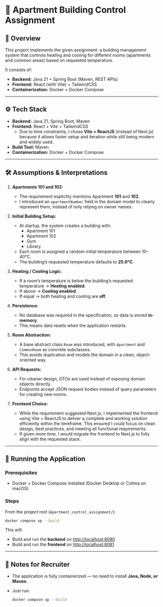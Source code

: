 # 🏢 Apartment Building Control Assignment

## 📌 Overview
This project implements the given assignment: a building management system that controls heating and cooling for different rooms (apartments and common areas) based on requested temperature.  

It consists of:  
- **Backend:** Java 21 + Spring Boot (Maven, REST APIs)  
- **Frontend:** React (with Vite) + TailwindCSS  
- **Containerization:** Docker + Docker Compose  

---

## ⚙️ Tech Stack
- **Backend:** Java 21, Spring Boot, Maven  
- **Frontend:** React + Vite + TailwindCSS  
  - Due to time constraints, I chose **Vite + ReactJS** (instead of Next.js) because it allows faster setup and iteration while still being modern and widely used.  
- **Build Tool:** Maven  
- **Containerization:** Docker + Docker Compose  

---

## 🛠️ Assumptions & Interpretations
1. **Apartments 101 and 102:**  
   - The requirement explicitly mentions Apartment **101** and **102**.  
   - I introduced an `apartmentNumber` field in the domain model to clearly represent them, instead of only relying on owner names.  

2. **Initial Building Setup:**  
   - At startup, the system creates a building with:  
     - Apartment 101  
     - Apartment 102  
     - Gym  
     - Library  
   - Each room is assigned a random initial temperature between 10–40°C.  
   - The building’s requested temperature defaults to **25.0°C**.  

3. **Heating / Cooling Logic:**  
   - If a room’s temperature is below the building’s requested temperature → **Heating enabled**.  
   - If above → **Cooling enabled**.  
   - If equal → both heating and cooling are **off**.  

4. **Persistence:**  
   - No database was required in the specification, so data is stored **in-memory**.  
   - This means data resets when the application restarts.  

5. **Room Abstraction:**  
   - A base abstract class `Room` was introduced, with `Apartment` and `CommonRoom` as concrete subclasses.  
   - This avoids duplication and models the domain in a clean, object-oriented way.  

6. **API Requests:**  
   - For cleaner design, DTOs are used instead of exposing domain objects directly.  
   - Endpoints accept JSON request bodies instead of query parameters for creating new rooms.  

7. **Frontend Choice:**  
   - While the requirement suggested Next.js, I implemented the frontend using Vite + ReactJS to deliver a complete and working solution efficiently within the timeframe. This ensured I could focus on clean design, best practices, and meeting all functional requirements.
   - If given more time, I would migrate the frontend to Next.js to fully align with the requested stack.
---

## 🚀 Running the Application

### Prerequisites
- Docker + Docker Compose installed (Docker Desktop or Colima on macOS).

### Steps
From the project root (`Apartment_control_assignment/`):

```bash
docker compose up --build
```

This will:  
- Build and run the **backend** on [http://localhost:8080](http://localhost:8080)  
- Build and run the **frontend** on [http://localhost:8081](http://localhost:8081)  

---

## 📝 Notes for Recruiter
- The application is fully containerized — no need to install **Java, Node, or Maven**.  
- Just run:

  ```bash
  docker compose up --build
  ```




